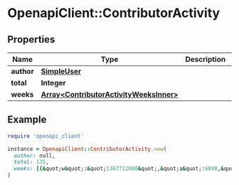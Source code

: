# OpenapiClient::ContributorActivity

## Properties

| Name | Type | Description | Notes |
| ---- | ---- | ----------- | ----- |
| **author** | [**SimpleUser**](SimpleUser.md) |  |  |
| **total** | **Integer** |  |  |
| **weeks** | [**Array&lt;ContributorActivityWeeksInner&gt;**](ContributorActivityWeeksInner.md) |  |  |

## Example

```ruby
require 'openapi_client'

instance = OpenapiClient::ContributorActivity.new(
  author: null,
  total: 135,
  weeks: [{&quot;w&quot;:&quot;1367712000&quot;,&quot;a&quot;:6898,&quot;d&quot;:77,&quot;c&quot;:10}]
)
```

